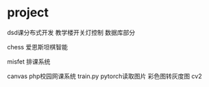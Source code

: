 # project
dsd课分布式开发
教学楼开关灯控制
数据库部分

chess 爱恩斯坦棋智能

misfet  排课系统

canvas php校园网课系统
train.py pytorch读取图片 彩色图转灰度图 cv2




